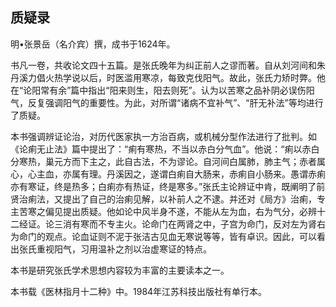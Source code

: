 ## 质疑录

明•张景岳（名介宾）撰，成书于1624年。

书凡一卷，共收论文四十五篇。是张氏晚年为纠正前人之谬而著。自从刘河间和朱丹溪力倡火热学说以后，时医滥用寒凉，每致克伐阳气。故此，张氏力矫时弊。他在“论阳常有余”篇中指出“阳来则生，阳去则死”。认为以苦寒之品补阴必误伤阳气，反复强调阳气的重要性。为此，对所谓“诸病不宜补气”、“肝无补法”等均进行了质疑。

本书强调辨证论治，对历代医家执一方治百病，或机械分型作法进行了批判。如《论痢无止法》篇中提出了：“痢有寒热，不当以赤白分气血”。他说：“痢以赤白分寒热，巢元方而下主之，此自古法，不为谬论。自河间白属肺，肺主气；赤者属心，心主血，亦属有理。丹溪因之，遂谓白痢自大肠来，赤痢自小肠来。愚谓赤痢亦有寒证，终是热多；白痢亦有热证，终是寒多。”张氏主论辨证中肯，既阐明了前贤治痢法，又提出了自己的治痢见解，以补前人之不逮。并还对《局方》治痢，专主苦寒之偏见提出质疑。他如论中风半身不遂，不能从左为血，右为气分，必辨十二经证。论三消有寒而不专主火。论命门在两肾之中，子宫为命门，反对左为肾右为命门的观点。论血证则不泥于张洁古见血无寒说等等，皆有卓识。因此，可以看出张氏重视阳气，习用温补之剂以治虚寒证的特点。

本书是研究张氏学术思想内容较为丰富的主要读本之一。

本书载《医林指月十二种》中。1984年江苏科技出版社有单行本。
